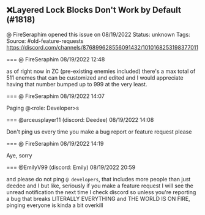 ## ❌Layered Lock Blocks Don't Work by Default (#1818)
@ FireSeraphim opened this issue on 08/19/2022
Status: unknown
Tags: 
Source: #old-feature-requests https://discord.com/channels/876899628556091432/1010168253198377011


=== @ FireSeraphim 08/19/2022 12:48

as of right now in ZC (pre-existing enemies included) there's a max total of 511 enemes that can be customized and edited and I would appreciate having that number bumped up to 999 at the very least.

=== @ FireSeraphim 08/19/2022 14:07

Paging @<role: Developer>s

=== @arceusplayer11 (discord: Deedee) 08/19/2022 14:08

Don't ping us every time you make a bug report or feature request please

=== @ FireSeraphim 08/19/2022 14:19

Aye, sorry

=== @EmilyV99 (discord: Emily) 08/19/2022 20:59

and please do not ping `@ developers`, that includes more people than just deedee and I
but like, seriously
if you make a feature request
I will see the unread notification
the next time I check discord
so unless you're reporting a bug that breaks LITERALLY EVERYTHING and THE WORLD IS ON FIRE, pinging everyone is kinda a bit overkill
